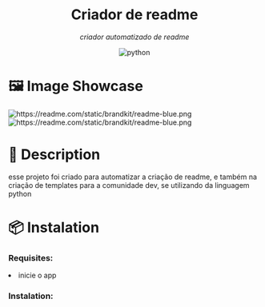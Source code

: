 

<div align="center" class="Header">

 		
<h1>Criador de readme</h1>
	

<p align="center"> <i> criador automatizado de readme </i> </p>
	
![python](https://img.shields.io/badge/python-blue.svg?style=for-the-badge&logo=python&logoColor=white)
 

</div>


<div align="left" class="Galery">

 		
<h1>🖼️ Image Showcase</h1>
	<img src="https://readme.com/static/brandkit/readme-blue.png" alt="https://readme.com/static/brandkit/readme-blue.png" align="center">
	<img src="https://readme.com/static/brandkit/readme-blue.png" alt="https://readme.com/static/brandkit/readme-blue.png" align="center">
 

</div>


<div align="left" class="FullDescription">

 		
<h1>📖 Description</h1>
		
<p>esse projeto foi criado para automatizar a criação de readme, e também na criação de templates para a comunidade dev, se utilizando da linguagem python</p>
 

</div>


<div align="left" class="Instalation">

 		
<h1>📦 Instalation</h1>
		
<h3>Requisites: </h3>
		
<li>inicie o app</li>
		
<h3>Instalation: </h3>
 

</div>
